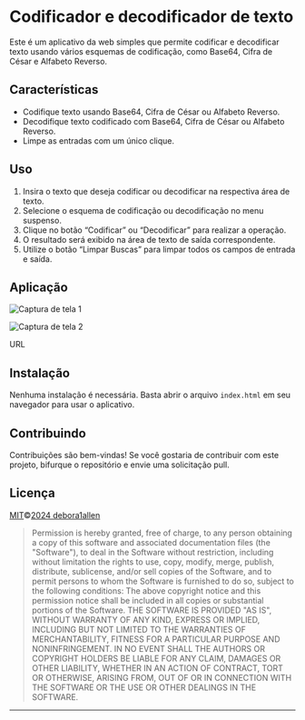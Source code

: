 

# Codificador e decodificador de texto

Este é um aplicativo da web simples que permite codificar e decodificar texto usando vários esquemas de codificação, como Base64, Cifra de César e Alfabeto Reverso.

## Características

- Codifique texto usando Base64, Cifra de César ou Alfabeto Reverso.
- Decodifique texto codificado com Base64, Cifra de César ou Alfabeto Reverso.
- Limpe as entradas com um único clique.

## Uso

1. Insira o texto que deseja codificar ou decodificar na respectiva área de texto.
2. Selecione o esquema de codificação ou decodificação no menu suspenso.
3. Clique no botão “Codificar” ou “Decodificar” para realizar a operação.
4. O resultado será exibido na área de texto de saída correspondente.
5. Utilize o botão “Limpar Buscas” para limpar todos os campos de entrada e saída.

## Aplicação

![Captura de tela 1](images/screenshot1.png)
<!-- Insira a captura de tela aqui -->

![Captura de tela 2](images/screenshot2.png)
<!-- Insira a captura de tela aqui -->

URL
<!-- Add your application URL here -->

## Instalação

Nenhuma instalação é necessária. Basta abrir o arquivo `index.html` em seu navegador para usar o aplicativo.

## Contribuindo

Contribuições são bem-vindas! Se você gostaria de contribuir com este projeto, bifurque o repositório e envie uma solicitação pull.

## Licença
[MIT](https://github.com/Debora1Allen)©[2024 debora1allen](https://github.com/Debora1Allen)

> Permission is hereby granted, free of charge, to any person obtaining a copy of this software and associated documentation files (the "Software"), to deal in the Software without restriction, including without limitation the rights to use, copy, modify, merge, publish, distribute, sublicense, and/or sell copies of the Software, and to permit persons to whom the Software is furnished to do so, subject to the following conditions:
> The above copyright notice and this permission notice shall be included in all copies or substantial portions of the Software.
> THE SOFTWARE IS PROVIDED "AS IS", WITHOUT WARRANTY OF ANY KIND, EXPRESS OR IMPLIED, INCLUDING BUT NOT LIMITED TO THE WARRANTIES OF MERCHANTABILITY, FITNESS FOR A PARTICULAR PURPOSE AND NONINFRINGEMENT. IN NO EVENT SHALL THE AUTHORS OR COPYRIGHT HOLDERS BE LIABLE FOR ANY CLAIM, DAMAGES OR OTHER LIABILITY, WHETHER IN AN ACTION OF CONTRACT, TORT OR OTHERWISE, ARISING FROM, OUT OF OR IN CONNECTION WITH THE SOFTWARE OR THE USE OR OTHER DEALINGS IN THE SOFTWARE.

---
